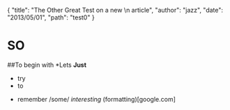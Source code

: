 {
  "title": "The Other Great Test on a new \n article",
  "author": "jazz",
  "date": "2013/05/01",
  "path": "test0"
  }

SO
==
##To begin with
*Lets
**Just**
- try
- to 
+ remember
/some/
_interesting_
(formatting)[google.com]

